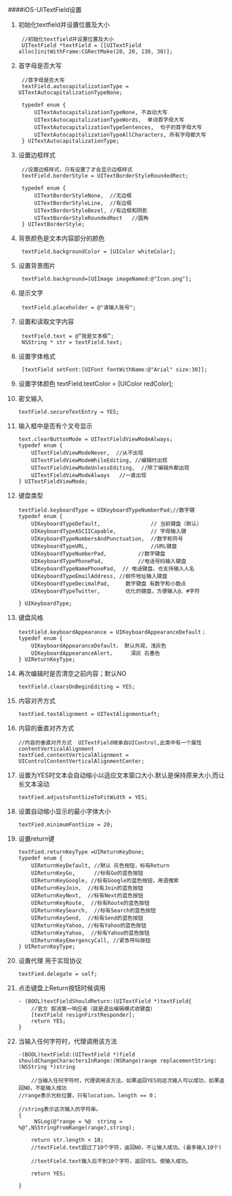 ####iOS-UITextField设置
1. 初始化textfield并设置位置及大小
	
		//初始化textfield并设置位置及大小
		UITextField *textField = [[UITextField alloc]initWithFrame:CGRectMake(20, 20, 130, 30)];
	
	
2. 首字母是否大写

		//首字母是否大写
		textField.autocapitalizationType = UITextAutocapitalizationTypeNone;
 
		typedef enum {
    		UITextAutocapitalizationTypeNone, 不自动大写
    		UITextAutocapitalizationTypeWords,  单词首字母大写
    		UITextAutocapitalizationTypeSentences,  句子的首字母大写
    		UITextAutocapitalizationTypeAllCharacters, 所有字母都大写
		} UITextAutocapitalizationType;

3. 设置边框样式  
	
		//设置边框样式，只有设置了才会显示边框样式  
		textField.borderStyle = UITextBorderStyleRoundedRect;
		
		typedef enum {
    		UITextBorderStyleNone,  //无边框
    		UITextBorderStyleLine,  //有边框
    		UITextBorderStyleBezel, //有边框和阴影
    		UITextBorderStyleRoundedRect   //圆角
    	} UITextBorderStyle;
    		
4. 背景颜色是文本内容部分的颜色

		textField.backgroundColor = [UIColor whiteColor];
		
5. 设置背景图片
	
		textField.background=[UIImage imageNamed:@"Icon.png"];
6. 提示文字
		
		textField.placeholder = @"请输入账号";
7. 设置和读取文字内容
	
		textField.text = @”我是文本框”;
		NSString * str = textField.text;
		
8. 设置字体格式

		[textField setFont:[UIFont fontWithName:@"Arial" size:30]];
9. 设置字体颜色
		textField.textColor = [UIColor redColor];
10. 密文输入

		textField.secureTextEntry = YES; 
11. 输入框中是否有个叉号显示

		text.clearButtonMode = UITextFieldViewModeAlways;
		typedef enum {
    		UITextFieldViewModeNever,  //从不出现
    		UITextFieldViewModeWhileEditing, //编辑时出现
    		UITextFieldViewModeUnlessEditing,  //除了编辑外都出现
    		UITextFieldViewModeAlways   //一直出现
		} UITextFieldViewMode;
		
12. 键盘类型

		textField.keyboardType = UIKeyboardTypeNumberPad;//数字键		typedef enum {
			UIKeyboardTypeDefault,                // 当前键盘（默认）
    		UIKeyboardTypeASCIICapable,           // 字母输入键
			UIKeyboardTypeNumbersAndPunctuation,  //数字和符号
    		UIKeyboardTypeURL,                    //URL键盘
    		UIKeyboardTypeNumberPad,          //数字键盘
    		UIKeyboardTypePhonePad,           //电话号码输入键盘   
    		UIKeyboardTypeNamePhonePad,  // 电话键盘，也支持输入人名
    		UIKeyboardTypeEmailAddress, //邮件地址输入键盘   
    		UIKeyboardTypeDecimalPad,     数字键盘 有数字和小数点
    		UIKeyboardTypeTwitter,        优化的键盘，方便输入@、#字符       

		} UIKeyboardType;
		
13. 键盘风格

		textField.keyboardAppearance = UIKeyboardAppearanceDefault；
		typedef enum {
			UIKeyboardAppearanceDefault， 默认外观，浅灰色
			UIKeyboardAppearanceAlert，     深灰 石墨色
		} UIReturnKeyType;
		
14. 再次编辑时是否清空之前内容；默认NO

		textField.clearsOnBeginEditing = YES;
15. 内容对齐方式

		textFied.textAlignment = UITextAlignmentLeft;
16. 内容的垂直对齐方式 
	
		//内容的垂直对齐方式  UITextField继承自UIControl,此类中有一个属性contentVerticalAlignment
		textFied.contentVerticalAlignment = UIControlContentVerticalAlignmentCenter;

17. 设置为YES时文本会自动缩小以适应文本窗口大小.默认是保持原来大小,而让长文本滚动

		textFied.adjustsFontSizeToFitWidth = YES;
18. 设置自动缩小显示的最小字体大小
	
		textFied.minimumFontSize = 20;
		
19. 设置return键

		textFied.returnKeyType =UIReturnKeyDone;
		typedef enum {
    		UIReturnKeyDefault, //默认 灰色按钮，标有Return
    		UIReturnKeyGo,      //标有Go的蓝色按钮
    		UIReturnKeyGoogle, //标有Google的蓝色按钮，用语搜索
    		UIReturnKeyJoin,  //标有Join的蓝色按钮
    		UIReturnKeyNext,  //标有Next的蓝色按钮
    		UIReturnKeyRoute,  //标有Route的蓝色按钮
    		UIReturnKeySearch,  //标有Search的蓝色按钮
    		UIReturnKeySend,  //标有Send的蓝色按钮
    		UIReturnKeyYahoo, //标有Yahoo的蓝色按钮
    		UIReturnKeyYahoo,  //标有Yahoo的蓝色按钮
    		UIReturnKeyEmergencyCall, //紧急呼叫按钮
		} UIReturnKeyType;

20. 设置代理 用于实现协议

		textFied.delegate = self;
21. 点击键盘上Return按钮时候调用

		- (BOOL)textFieldShouldReturn:(UITextField *)textField{
			//官方 取消第一响应者（就是退出编辑模式收键盘）
    		[textField resignFirstResponder];
    		return YES;
		}
22. 当输入任何字符时，代理调用该方法
	
		-(BOOL)textField:(UITextField *)field shouldChangeCharactersInRange:(NSRange)range replacementString:(NSString *)string

			//当输入任何字符时，代理调用该方法，如果返回YES则这次输入可以成功，如果返回NO，不能输入成功
		//range表示光标位置，只有location，length == 0；

		//string表示这次输入的字符串。
		{
			 NSLog(@"range = %@  string = %@",NSStringFromRange(range),string);

    		return str.length < 10;
    		//textField.text超过了10个字符，返回NO，不让输入成功。(最多输入10个)

    		//textField.text输入后不到10个字符，返回YES，使输入成功。

    		return YES;

		}